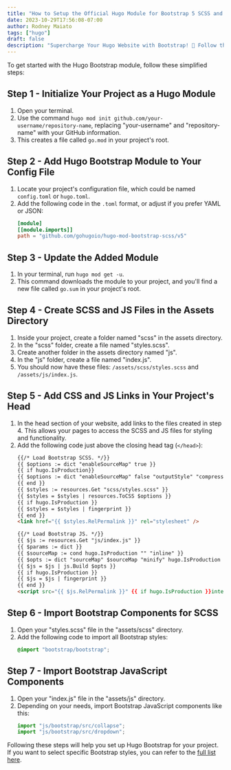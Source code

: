 ```yaml
---
title: "How to Setup the Official Hugo Module for Bootstrap 5 SCSS and JS"
date: 2023-10-29T17:56:08-07:00
author: Rodney Maiato
tags: ["hugo"]
draft: false
description: "Supercharge Your Hugo Website with Bootstrap! 🚀 Follow these easy steps to seamlessly integrate Bootstrap into your Hugo project. Elevate your web development skills and create stunning sites effortlessly. Dive into the ultimate guide now! 💻✨ #Hugo #BootstrapMagic #WebDevSecrets"
---
```

To get started with the Hugo Bootstrap module, follow these simplified steps:

## Step 1 - Initialize Your Project as a Hugo Module
1. Open your terminal.
2. Use the command `hugo mod init github.com/your-username/repository-name`, replacing "your-username" and "repository-name" with your GitHub information.
3. This creates a file called `go.mod` in your project's root.

## Step 2 - Add Hugo Bootstrap Module to Your Config File
1. Locate your project's configuration file, which could be named `config.toml` or `hugo.toml`.
2. Add the following code in the `.toml` format, or adjust if you prefer YAML or JSON:
   ```toml
   [module]
   [[module.imports]]
   path = "github.com/gohugoio/hugo-mod-bootstrap-scss/v5"
   ```

## Step 3 - Update the Added Module
1. In your terminal, run `hugo mod get -u`.
2. This command downloads the module to your project, and you'll find a new file called `go.sum` in your project's root.

## Step 4 - Create SCSS and JS Files in the Assets Directory
1. Inside your project, create a folder named "scss" in the assets directory.
2. In the "scss" folder, create a file named "styles.scss".
3. Create another folder in the assets directory named "js".
4. In the "js" folder, create a file named "index.js".
5. You should now have these files: `/assets/scss/styles.scss` and `/assets/js/index.js`.

## Step 5 - Add CSS and JS Links in Your Project's Head
1. In the head section of your website, add links to the files created in step 4. This allows your pages to access the SCSS and JS files for styling and functionality.
2. Add the following code just above the closing head tag (`</head>`):
   ```html
   {{/* Load Bootstrap SCSS. */}}
   {{ $options := dict "enableSourceMap" true }}
   {{ if hugo.IsProduction}}
   {{ $options := dict "enableSourceMap" false "outputStyle" "compressed" }}
   {{ end }}
   {{ $styles := resources.Get "scss/styles.scss" }}
   {{ $styles = $styles | resources.ToCSS $options }}
   {{ if hugo.IsProduction }}
   {{ $styles = $styles | fingerprint }}
   {{ end }}
   <link href="{{ $styles.RelPermalink }}" rel="stylesheet" />

   {{/* Load Bootstrap JS. */}}
   {{ $js := resources.Get "js/index.js" }}
   {{ $params := dict }}
   {{ $sourceMap := cond hugo.IsProduction "" "inline" }}
   {{ $opts := dict "sourceMap" $sourceMap "minify" hugo.IsProduction "target" "es2018" "params" $params }}
   {{ $js = $js | js.Build $opts }}
   {{ if hugo.IsProduction }}
   {{ $js = $js | fingerprint }}
   {{ end }}  
   <script src="{{ $js.RelPermalink }}" {{ if hugo.IsProduction }}integrity="{{ $js.Data.Integrity }}"{{ end }} defer></script>
   ```

## Step 6 - Import Bootstrap Components for SCSS
1. Open your "styles.scss" file in the "assets/scss" directory.
2. Add the following code to import all Bootstrap styles:
   ```scss
   @import "bootstrap/bootstrap";
   ```

## Step 7 - Import Bootstrap JavaScript Components
1. Open your "index.js" file in the "assets/js" directory.
2. Depending on your needs, import Bootstrap JavaScript components like this:
   ```js
   import "js/bootstrap/src/collapse";
   import "js/bootstrap/src/dropdown";
   ```

Following these steps will help you set up Hugo Bootstrap for your project. If you want to select specific Bootstrap styles, you can refer to the [full list here](https://github.com/gohugoio/hugo-mod-bootstrap-scss/tree/main#scss).
